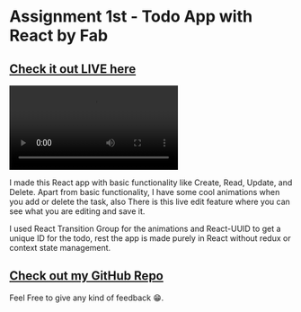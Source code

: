 # Assignment 1st - Todo App with React by Fab

## [Check it out LIVE here](https://fab-react-todo-app.netlify.app/)

![Live todo app gif](./assets/todoApp.mp4)

I made this React app with basic functionality like Create, Read, Update, and Delete. Apart from basic functionality, I have some cool animations when you add or delete the task, also There is this live edit feature where you can see what you are editing and save it.

I used React Transition Group for the animations and React-UUID to get a unique ID for the todo, rest the app is made purely in React without redux or context state management.

## [Check out my GitHub Repo](https://github.com/fabcodingzest/React-Todo-App)

Feel Free to give any kind of feedback 😁.
